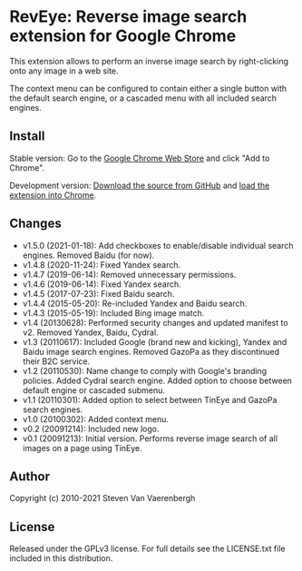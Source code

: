 RevEye: Reverse image search extension for Google Chrome
========================================================

This extension allows to perform an inverse image search by right-clicking onto any image in a web site.

The context menu can be configured to contain either a single button with the default search engine, or a cascaded menu with all included search engines.


Install
-------
Stable version: Go to the [Google Chrome Web Store](https://chrome.google.com/webstore/detail/keaaclcjhehbbapnphnmpiklalfhelgf) and click "Add to Chrome".

Development version: [Download the source from GitHub](https://github.com/steven2358/reveye/archive/master.zip) and [load the extension into Chrome](http://developer.chrome.com/extensions/getstarted.html#unpacked).


Changes
-------
- v1.5.0 (2021-01-18): Add checkboxes to enable/disable individual search engines. Removed Baidu (for now).
- v1.4.8 (2020-11-24): Fixed Yandex search.
- v1.4.7 (2019-06-14): Removed unnecessary permissions.
- v1.4.6 (2019-06-14): Fixed Yandex search.
- v1.4.5 (2017-07-23): Fixed Baidu search.
- v1.4.4 (2015-05-20): Re-included Yandex and Baidu search.
- v1.4.3 (2015-05-19): Included Bing image match.
- v1.4 (20130628): Performed security changes and updated manifest to v2. Removed Yandex, Baidu, Cydral.  
- v1.3 (20110617): Included Google (brand new and kicking), Yandex and Baidu image search engines. Removed GazoPa as they discontinued their B2C service.  
- v1.2 (20110530): Name change to comply with Google's branding policies. Added Cydral search engine. Added option to choose between default engine or cascaded submenu.  
- v1.1 (20110301): Added option to select between TinEye and GazoPa search engines.  
- v1.0 (20100302): Added context menu.  
- v0.2 (20091214): Included new logo.  
- v0.1 (20091213): Initial version. Performs reverse image search of all images on a page using TinEye.  


Author
------
Copyright (c) 2010-2021 Steven Van Vaerenbergh


License
-------
Released under the GPLv3 license. For full details see the LICENSE.txt file included in this distribution.
